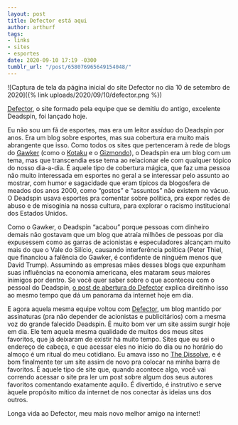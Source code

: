 ```yaml
---
layout: post
title: Defector está aqui
author: arthurf
tags:
- links
- sites
- esportes
date: 2020-09-10 17:19 -0300
tumblr_url: "/post/658076965649154048/"
---
```


![Captura de tela da página inicial do site Defector no dia 10 de setembro de 2020]({% link uploads/2020/09/10/defector.png %})

[Defector](https://www.defector.com/), o site formado pela equipe que se demitiu do antigo, excelente Deadspin, foi lançado hoje.

Eu não sou um fã de esportes, mas era um leitor assíduo do Deadspin por anos. Era um blog sobre esportes, mas sua cobertura era muito mais abrangente que isso. Como todos os sites que pertenceram à rede de blogs do [Gawker](https://en.wikipedia.org/wiki/Gawker) (como o [Kotaku](https://kotaku.com) e o [Gizmondo](https://gizmondo.com)), o Deadspin era um blog com um tema, mas que transcendia esse tema ao relacionar ele com qualquer tópico do nosso dia-a-dia. É aquele tipo de cobertura mágica, que faz uma pessoa não muito interessada em esportes no geral a se interessar pelo assunto ao mostrar, com humor e sagacidade que eram típicos da blogosfera de meados dos anos 2000, como “gostos” e “assuntos” não existem no vácuo. O Deadspin usava esportes pra comentar sobre política, pra expor redes de abuso e de misoginia na nossa cultura, para explorar o racismo institucional dos Estados Unidos.

Como o Gawker, o Deadspin “acabou” porque pessoas com dinheiro demais não gostavam que um blog que atraía milhões de pessoas por dia expusessem como as garras de acionistas e especuladores alcançam muito mais do que o Vale do Silício, causando interferência política (Peter Thiel, que financiou a falência do Gawker, é confidente de ninguém menos que David Trump). Assumindo as empresas mães desses blogs que expunham suas influências na economia americana, eles mataram seus maiores inimigos por dentro. Se você quer saber sobre o que aconteceu com o pessoal do Deadspin, [o post de abertura do Defector](https://defector.com/how-we-got-here/) explica direitinho isso ao mesmo tempo que dá um panorama da internet hoje em dia.

E agora aquela mesma equipe voltou com [Defector](https://www.defector.com), um blog mantido por assinaturas (pra não depender de acionistas e publicitários) com a mesma voz do grande falecido Deadspin. É muito bom ver um site assim surgir hoje em dia. Ele tem aquela mesma qualidade de muitos dos meus sites favoritos, que já deixaram de existir há muito tempo. Sites que eu sei o endereço de cabeça, e que acessar eles no início do dia ou no horário do almoço é um ritual do meu cotidiano. Eu amava isso no [The Dissolve](https://www.thedissolve.com/), e é bom finalmente ter um site assim de novo pra colocar na minha barra de favoritos. É aquele tipo de site que, quando acontece algo, você vai correndo acessar o site pra ler um post sobre algum dos seus autores favoritos comentando exatamente aquilo. É divertido, é instrutivo e serve àquele propósito mítico da internet de nos conectar às ideias uns dos outros.

Longa vida ao Defector, meu mais novo melhor amigo na internet!
